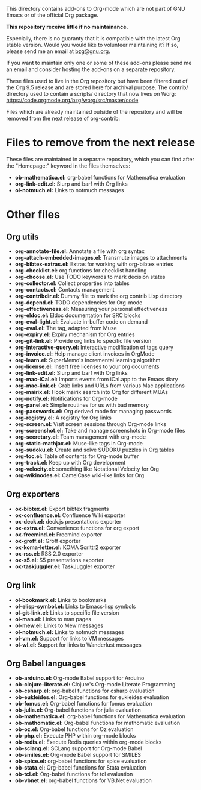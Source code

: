 This directory contains add-ons to Org-mode which are not part of GNU
Emacs or of the official Org package.

**This repository receive little if no maintainance.**

Especially, there is no guaranty that it is compatible with the latest
Org stable version.  Would you would like to volunteer maintaining it?
If so, please send me an email at bzg@gnu.org.

If you want to maintain only one or some of these add-ons please send
me an email and consider hosting the add-ons on a separate repository.

These files used to live in the Org repository but have been filtered
out of the Org 9.5 release and are stored here for archival purpose.
The contrib/ directory used to contain a scripts/ directory that now
lives on Worg: <https://code.orgmode.org/bzg/worg/src/master/code>

Files which are already maintained outside of the repository and will
be removed from the next release of org-contrib:


# Files to remove from the next release

These files are maintained in a separate repository, which you can
find after the "Homepage:" keyword in the files themselves:

-   **ob-mathematica.el:** org-babel functions for Mathematica evaluation
-   **org-link-edit.el:** Slurp and barf with Org links
-   **ol-notmuch.el:** Links to notmuch messages


# Other files


## Org utils

-   **org-annotate-file.el:** Annotate a file with org syntax
-   **org-attach-embedded-images.el:** Transmute images to attachments
-   **org-bibtex-extras.el:** Extras for working with org-bibtex entries
-   **org-checklist.el:** org functions for checklist handling
-   **org-choose.el:** Use TODO keywords to mark decision states
-   **org-collector.el:** Collect properties into tables
-   **org-contacts.el:** Contacts management
-   **org-contribdir.el:** Dummy file to mark the org contrib Lisp directory
-   **org-depend.el:** TODO dependencies for Org-mode
-   **org-effectiveness.el:** Measuring your personal effectiveness
-   **org-eldoc.el:** Eldoc documentation for SRC blocks
-   **org-eval-light.el:** Evaluate in-buffer code on demand
-   **org-eval.el:** The <lisp> tag, adapted from Muse
-   **org-expiry.el:** Expiry mechanism for Org entries
-   **org-git-link.el:** Provide org links to specific file version
-   **org-interactive-query.el:** Interactive modification of tags query
-   **org-invoice.el:** Help manage client invoices in OrgMode
-   **org-learn.el:** SuperMemo's incremental learning algorithm
-   **org-license.el:** Insert free licenses to your org documents
-   **org-link-edit.el:** Slurp and barf with Org links
-   **org-mac-iCal.el:** Imports events from iCal.app to the Emacs diary
-   **org-mac-link.el:** Grab links and URLs from various Mac applications
-   **org-mairix.el:** Hook mairix search into Org for different MUAs
-   **org-notify.el:** Notifications for Org-mode
-   **org-panel.el:** Simple routines for us with bad memory
-   **org-passwords.el:** Org derived mode for managing passwords
-   **org-registry.el:** A registry for Org links
-   **org-screen.el:** Visit screen sessions through Org-mode links
-   **org-screenshot.el:** Take and manage screenshots in Org-mode files
-   **org-secretary.el:** Team management with org-mode
-   **org-static-mathjax.el:** Muse-like tags in Org-mode
-   **org-sudoku.el:** Create and solve SUDOKU puzzles in Org tables
-   **org-toc.el:** Table of contents for Org-mode buffer
-   **org-track.el:** Keep up with Org development
-   **org-velocity.el:** something like Notational Velocity for Org
-   **org-wikinodes.el:** CamelCase wiki-like links for Org


## Org exporters

-   **ox-bibtex.el:** Export bibtex fragments
-   **ox-confluence.el:** Confluence Wiki exporter
-   **ox-deck.el:** deck.js presentations exporter
-   **ox-extra.el:** Convenience functions for org export
-   **ox-freemind.el:** Freemind exporter
-   **ox-groff.el:** Groff exporter
-   **ox-koma-letter.el:** KOMA Scrlttr2 exporter
-   **ox-rss.el:** RSS 2.0 exporter
-   **ox-s5.el:** S5 presentations exporter
-   **ox-taskjuggler.el:** TaskJuggler exporter


## Org link

-   **ol-bookmark.el:** Links to bookmarks
-   **ol-elisp-symbol.el:** Links to Emacs-lisp symbols
-   **ol-git-link.el:** Links to specific file version
-   **ol-man.el:** Links to man pages
-   **ol-mew.el:** Links to Mew messages
-   **ol-notmuch.el:** Links to notmuch messages
-   **ol-vm.el:** Support for links to VM messages
-   **ol-wl.el:** Support for links to Wanderlust messages


## Org Babel languages

-   **ob-arduino.el:** Org-mode Babel support for Arduino
-   **ob-clojure-literate.el:** Clojure's Org-mode Literate Programming
-   **ob-csharp.el:** org-babel functions for csharp evaluation
-   **ob-eukleides.el:** Org-babel functions for eukleides evaluation
-   **ob-fomus.el:** Org-babel functions for fomus evaluation
-   **ob-julia.el:** Org-babel functions for julia evaluation
-   **ob-mathematica.el:** org-babel functions for Mathematica evaluation
-   **ob-mathomatic.el:** Org-babel functions for mathomatic evaluation
-   **ob-oz.el:** Org-babel functions for Oz evaluation
-   **ob-php.el:** Execute PHP within org-mode blocks
-   **ob-redis.el:** Execute Redis queries within org-mode blocks
-   **ob-sclang.el:** SCLang support for Org-mode Babel
-   **ob-smiles.el:** Org-mode Babel support for SMILES
-   **ob-spice.el:** org-babel functions for spice evaluation
-   **ob-stata.el:** Org-babel functions for Stata evaluation
-   **ob-tcl.el:** Org-babel functions for tcl evaluation
-   **ob-vbnet.el:** org-babel functions for VB.Net evaluation

